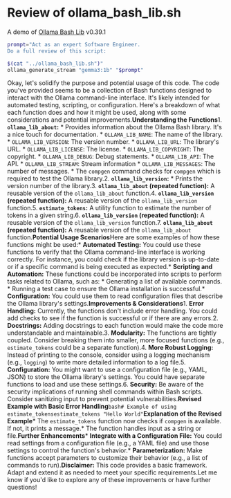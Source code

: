 # Review of ollama_bash_lib.sh

A demo of [Ollama Bash Lib](https://github.com/attogram/ollama-bash-lib) v0.39.1

```bash
prompt="Act as an expert Software Engineer.
Do a full review of this script:

$(cat "../ollama_bash_lib.sh")"
ollama_generate_stream "gemma3:1b" "$prompt"
```
Okay, let's solidify the purpose and potential usage of this code.  The code you've provided seems to be a collection of Bash functions designed to interact with the Ollama command-line interface.  It's likely intended for automated testing, scripting, or configuration. Here's a breakdown of what each function does and how it might be used, along with some considerations and potential improvements.**Understanding the Functions**1.  **`ollama_lib_about`:**    *   Provides information about the Ollama Bash library.  It's a nice touch for documentation.    *   `OLLAMA_LIB_NAME`:  The name of the library.    *   `OLLAMA_LIB_VERSION`: The version number.    *   `OLLAMA_LIB_URL`:  The library's URL.    *   `OLLAMA_LIB_LICENSE`: The license.    *   `OLLAMA_LIB_COPYRIGHT`: The copyright.    *   `OLLAMA_LIB_DEBUG`: Debug statements.    *   `OLLAMA_LIB_API`: The API.    *   `OLLAMA_LIB_STREAM`: Stream information    *   `OLLAMA_LIB_MESSAGES`: The number of messages.    *   The `compgen` command checks for `compgen` which is required to test the Ollama library.2.  **`ollama_lib_version`:**    *   Prints the version number of the library.3.  **`ollama_lib_about` (repeated function):**  A reusable version of the `ollama_lib_about` function.4.  **`ollama_lib_version` (repeated function):** A reusable version of the `ollama_lib_version` function.5.  **`estimate_tokens`:** A utility function to estimate the number of tokens in a given string.6. **`ollama_lib_version` (repeated function):** A reusable version of the `ollama_lib_version` function.7. **`ollama_lib_about` (repeated function):**  A reusable version of the `ollama_lib_about` function.**Potential Usage Scenarios**Here are some examples of how these functions might be used:*   **Automated Testing:**  You could use these functions to verify that the Ollama command-line interface is working correctly. For instance, you could check if the library version is up-to-date or if a specific command is being executed as expected.*   **Scripting and Automation:** These functions could be incorporated into scripts to perform tasks related to Ollama, such as:    *   Generating a list of available commands.    *   Running a test case to ensure the Ollama installation is successful.*   **Configuration:** You could use them to read configuration files that describe the Ollama library's settings.**Improvements & Considerations**1.  **Error Handling:**  Currently, the functions don't include error handling.  You could add checks to see if the function is successful or if there are any errors.2.  **Docstrings:**  Adding docstrings to each function would make the code more understandable and maintainable.3.  **Modularity:** The functions are tightly coupled. Consider breaking them into smaller, more focused functions (e.g., `estimate_tokens` could be a separate function).4.  **More Robust Logging:** Instead of printing to the console, consider using a logging mechanism (e.g., `logging`) to write more detailed information to a log file.5.  **Configuration:** You might want to use a configuration file (e.g., YAML, JSON) to store the Ollama library's settings.  You could have separate functions to load and use these settings.6.  **Security:** Be aware of the security implications of running shell commands within Bash scripts.  Consider sanitizing input to prevent potential vulnerabilities.**Revised Example with Basic Error Handling**```bash# Example of using estimate_tokensestimate_tokens "Hello World"```**Explanation of the Revised Example***   The `estimate_tokens` function now checks if `compgen` is available. If not, it prints a message.*   The function handles input as a string or file.**Further Enhancements***   **Integrate with a Configuration File:**  You could read settings from a configuration file (e.g., a YAML file) and use those settings to control the function's behavior.*   **Parameterization:** Make functions accept parameters to customize their behavior (e.g., a list of commands to run).**Disclaimer:** This code provides a basic framework. Adapt and extend it as needed to meet your specific requirements.Let me know if you'd like to explore any of these improvements or have further questions!
